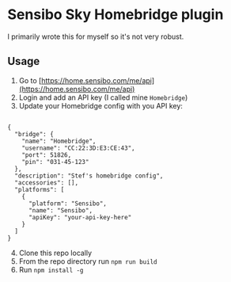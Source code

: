 # Sensibo Sky Homebridge plugin

I primarily wrote this for myself so it's not very robust.

## Usage

1. Go to [https://home.sensibo.com/me/api](https://home.sensibo.com/me/api)
2. Login and add an API key (I called mine `Homebridge`)
3. Update your Homebridge config with you API key:

```

{
  "bridge": {
    "name": "Homebridge",
    "username": "CC:22:3D:E3:CE:43",
    "port": 51826,
    "pin": "031-45-123"
  },
  "description": "Stef's homebridge config",
  "accessories": [],
  "platforms": [
    {
      "platform": "Sensibo",
      "name": "Sensibo",
      "apiKey": "your-api-key-here"
    }
  ]
}

```

4. Clone this repo locally
5. From the repo directory run `npm run build`
6. Run `npm install -g`
